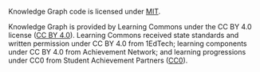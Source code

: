 Knowledge Graph code is licensed under [MIT](https://opensource.org/license/mit). 

Knowledge Graph is provided by Learning Commons under the CC BY 4.0 license ([CC BY 4.0](https://creativecommons.org/licenses/by/4.0/deed.en)). Learning Commons received state standards and written permission under CC BY 4.0 from 1EdTech; learning components under CC BY 4.0 from Achievement Network; and learning progressions under CC0 from Student Achievement Partners ([CC0](https://creativecommons.org/public-domain/cc0/)).
